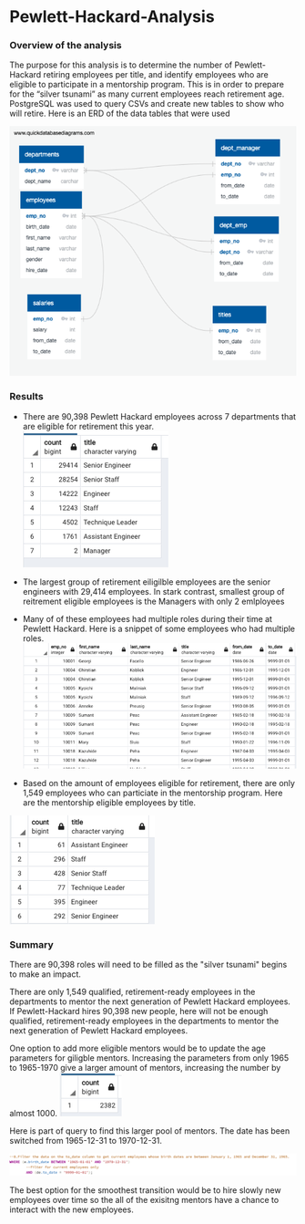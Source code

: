 # Pewlett-Hackard-Analysis

### Overview of the analysis
The purpose for this analysis is to determine the number of Pewlett-Hackard retiring employees per title, and identify employees who are eligible to participate in a mentorship program. This is in order to prepare for the “silver tsunami” as many current employees reach retirement age. PostgreSQL was used to query CSVs and create new tables to show who will retire. Here is an ERD of the data tables that were used

![ERD](EmployeeDB.png)

### Results
* There are 90,398 Pewlett Hackard employees across 7 departments that are eligible for retirement this year. 
 ![retirecount](Retiring_titles.png)
 
* The largest group of retirement eiligilble employees are the senior engineers with 29,414 employees. In stark contrast, smallest group of reitrement eligible employees is the Managers with only 2 emlployees
 
* Many of of these employees had multiple roles during their time at Pewlett Hackard. Here is a snippet of some employees who had multiple roles.
 ![retirecount](employee_titles.png)

* Based on the amount of employees eligible for retirement, there are only 1,549 employees who can particiate in the mentorship program. Here are the mentorship eligible employees by title.
 
 ![mentors](Eligible_mentors.png)


### Summary
There are 90,398 roles will need to be filled as the "silver tsunami" begins to make an impact.

There are only 1,549 qualified, retirement-ready employees in the departments to mentor the next generation of Pewlett Hackard employees. If Pewlett-Hackard hires 90,398 new people, here will not be enough qualified, retirement-ready employees in the departments to mentor the next generation of Pewlett Hackard employees. 

One option to add more eligible mentors would be to update the age parameters for giligble mentors. 
Increasing the parameters from only 1965 to 1965-1970 give a larger amount of mentors, increasing the number by almost 1000.
 ![mentors](Updated_mentors.png)
 
Here is part of query to find this larger pool of mentors. The date has been switched from 1965-12-31 to 1970-12-31.

 ![mentors](Mentor_query.png)

The best option for the smoothest transition would be to hire slowly new employees over time so the all of the exisitng mentors have a chance to interact with the new employees.


